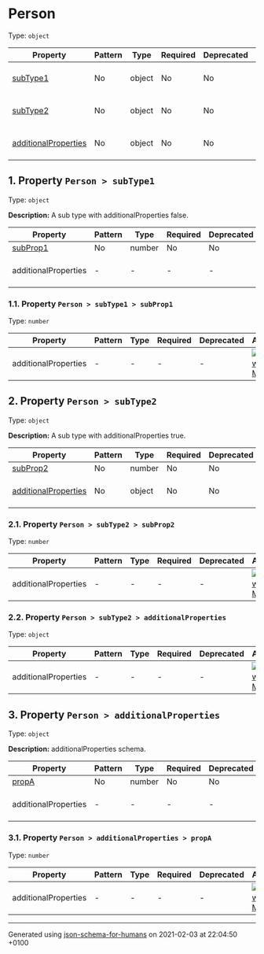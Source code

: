

# Person

Type: `object`

| Property | Pattern | Type | Required | Deprecated | Additional | Description |
| -------- | ------- | ---- | -------- | ---------- | ---------- | ----------- |
| [subType1](#subType1)|No|object|No|No| No|A sub type with additionalProperties false.|
| [subType2](#subType2)|No|object|No|No| No|A sub type with additionalProperties true.|
| [additionalProperties](#additionalProperties)|No|object|No|No|  [![made-with-Markdown](https://img.shields.io/badge/Should-conform-blue)](#additionalProperties "Each additional property must conform to the following schema")|additionalProperties schema.|

##  <a name="subType1"></a>1.  Property `Person > subType1`

Type: `object`

**Description:** A sub type with additionalProperties false.

| Property | Pattern | Type | Required | Deprecated | Additional | Description |
| -------- | ------- | ---- | -------- | ---------- | ---------- | ----------- |
| [subProp1](#subType1_subProp1)|No|number|No|No| No|-|
  | additionalProperties | - | - | - | - |  [![made-with-Markdown](https://img.shields.io/badge/Not%20allowed-red)](# "Additional Properties not allowed.") | - |

###  <a name="subType1_subProp1"></a>1.1.  Property `Person > subType1 > subProp1`

Type: `number`

| Property | Pattern | Type | Required | Deprecated | Additional | Description |
| -------- | ------- | ---- | -------- | ---------- | ---------- | ----------- |
  | additionalProperties | - | - | - | - |  [![made-with-Markdown](https://img.shields.io/badge/Any%20type-allowed-green)](# "Additional Properties of any type are allowed.") | - |

##  <a name="subType2"></a>2.  Property `Person > subType2`

Type: `object`

**Description:** A sub type with additionalProperties true.

| Property | Pattern | Type | Required | Deprecated | Additional | Description |
| -------- | ------- | ---- | -------- | ---------- | ---------- | ----------- |
| [subProp2](#subType2_subProp2)|No|number|No|No| No|-|
| [additionalProperties](#subType2_additionalProperties)|No|object|No|No|  [![made-with-Markdown](https://img.shields.io/badge/Any%20type-allowed-green)](# "Additional Properties of any type are allowed.")|-|

###  <a name="subType2_subProp2"></a>2.1.  Property `Person > subType2 > subProp2`

Type: `number`

| Property | Pattern | Type | Required | Deprecated | Additional | Description |
| -------- | ------- | ---- | -------- | ---------- | ---------- | ----------- |
  | additionalProperties | - | - | - | - |  [![made-with-Markdown](https://img.shields.io/badge/Any%20type-allowed-green)](# "Additional Properties of any type are allowed.") | - |

###  <a name="subType2_additionalProperties"></a>2.2.  Property `Person > subType2 > additionalProperties`

Type: `object`

| Property | Pattern | Type | Required | Deprecated | Additional | Description |
| -------- | ------- | ---- | -------- | ---------- | ---------- | ----------- |
  | additionalProperties | - | - | - | - |  [![made-with-Markdown](https://img.shields.io/badge/Any%20type-allowed-green)](# "Additional Properties of any type are allowed.") | - |

##  <a name="additionalProperties"></a>3.  Property `Person > additionalProperties`

Type: `object`

**Description:** additionalProperties schema.

| Property | Pattern | Type | Required | Deprecated | Additional | Description |
| -------- | ------- | ---- | -------- | ---------- | ---------- | ----------- |
| [propA](#additionalProperties_propA)|No|number|No|No| No|-|
  | additionalProperties | - | - | - | - |  [![made-with-Markdown](https://img.shields.io/badge/Any%20type-allowed-green)](# "Additional Properties of any type are allowed.") | - |

###  <a name="additionalProperties_propA"></a>3.1.  Property `Person > additionalProperties > propA`

Type: `number`

| Property | Pattern | Type | Required | Deprecated | Additional | Description |
| -------- | ------- | ---- | -------- | ---------- | ---------- | ----------- |
  | additionalProperties | - | - | - | - |  [![made-with-Markdown](https://img.shields.io/badge/Any%20type-allowed-green)](# "Additional Properties of any type are allowed.") | - |

----------------------------------------------------------------------------------------------------------------------------
Generated using [json-schema-for-humans](https://github.com/coveooss/json-schema-for-humans) on 2021-02-03 at 22:04:50 +0100